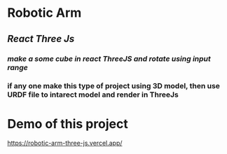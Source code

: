# __Robotic Arm__
## _React Three Js_

### _make a some cube in react __ThreeJS__ and rotate using input range_
### __if any one make this type of project using 3D model, then use URDF file to intarect model and render in ThreeJs__

# Demo of this project
https://robotic-arm-three-js.vercel.app/
